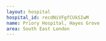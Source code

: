 ```yaml
---
layout: hospital
hospital_id: recdNiVFgfCUkSIwM
name: Priory Hospital, Hayes Grove
area: South East London
---
```

